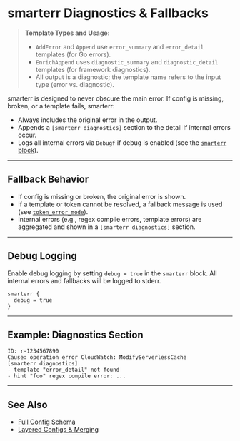 # smarterr Diagnostics & Fallbacks

> **Template Types and Usage:**
> - `AddError` and `Append` use `error_summary` and `error_detail` templates (for Go errors).
> - `EnrichAppend` uses `diagnostic_summary` and `diagnostic_detail` templates (for framework diagnostics).
> - All output is a diagnostic; the template name refers to the input type (error vs. diagnostic).

smarterr is designed to never obscure the main error. If config is missing, broken, or a template fails, smarterr:

- Always includes the original error in the output.
- Appends a `[smarterr diagnostics]` section to the detail if internal errors occur.
- Logs all internal errors via `Debugf` if debug is enabled (see the [`smarterr` block](schema.md#smarterr-optional)).

---

## Fallback Behavior

- If config is missing or broken, the original error is shown.
- If a template or token cannot be resolved, a fallback message is used (see [`token_error_mode`](schema.md#smarterr-optional)).
- Internal errors (e.g., regex compile errors, template errors) are aggregated and shown in a `[smarterr diagnostics]` section.

---

## Debug Logging

Enable debug logging by setting `debug = true` in the `smarterr` block. All internal errors and fallbacks will be logged to stderr.

```hcl
smarterr {
  debug = true
}
```

---

## Example: Diagnostics Section

```
ID: r-1234567890
Cause: operation error CloudWatch: ModifyServerlessCache
[smarterr diagnostics]
- template "error_detail" not found
- hint "foo" regex compile error: ...
```

---

## See Also
- [Full Config Schema](schema.md)
- [Layered Configs & Merging](layering.md)
